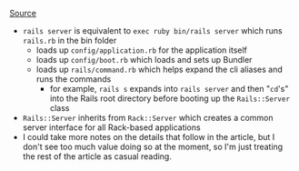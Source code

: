 
[Source](http://guides.rubyonrails.org/initialization.html)

* `rails server` is equivalent to `exec ruby bin/rails server` which runs `rails.rb` in the bin folder
  * loads up `config/application.rb` for the application itself
  * loads up `config/boot.rb` which loads and sets up Bundler
  * loads up `rails/command.rb` which helps expand the cli aliases and runs the commands
    * for example, `rails s` expands into `rails server` and then "`cd`'s" into the Rails root directory before booting up the `Rails::Server` class
* `Rails::Server` inherits from `Rack::Server` which creates a common server interface for all Rack-based applications
* I could take more notes on the details that follow in the article, but I don't see too much value doing so at the moment, so I'm just treating the rest of the article as casual reading.
